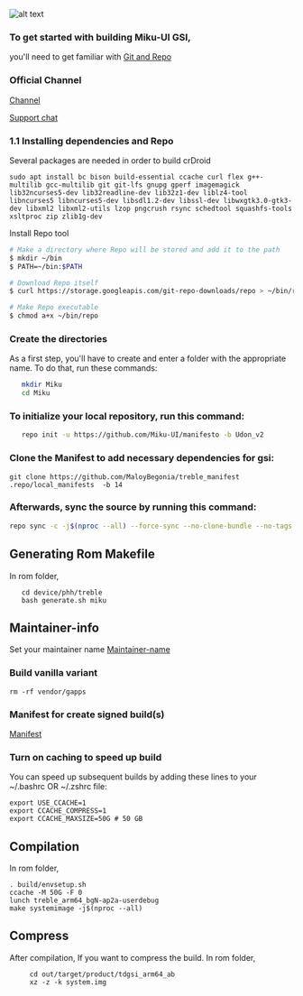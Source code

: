 ![alt text][logo]

[logo]:https://github.com/Miku-UI/manifesto/blob/Udon_v2/img/MikuUI.png "Miku-UI Android"

### To get started with building Miku-UI GSI,
you'll need to get familiar with [Git and Repo](https://source.android.com/source/using-repo.html)

### Official Channel
[Channel](https://t.me/mikutreblebuilds)

[Support chat](https://t.me/mikutreblechat)

### 1.1 Installing dependencies and Repo ###

Several packages are needed in order to build crDroid
```
sudo apt install bc bison build-essential ccache curl flex g++-multilib gcc-multilib git git-lfs gnupg gperf imagemagick lib32ncurses5-dev lib32readline-dev lib32z1-dev liblz4-tool libncurses5 libncurses5-dev libsdl1.2-dev libssl-dev libwxgtk3.0-gtk3-dev libxml2 libxml2-utils lzop pngcrush rsync schedtool squashfs-tools xsltproc zip zlib1g-dev
```

Install Repo tool
```bash
# Make a directory where Repo will be stored and add it to the path
$ mkdir ~/bin
$ PATH=~/bin:$PATH

# Download Repo itself
$ curl https://storage.googleapis.com/git-repo-downloads/repo > ~/bin/repo

# Make Repo executable
$ chmod a+x ~/bin/repo
```

### Create the directories

As a first step, you'll have to create and enter a folder with the appropriate name.
To do that, run these commands:

```bash
   mkdir Miku
   cd Miku
```

### To initialize your local repository, run this command:

```bash
   repo init -u https://github.com/Miku-UI/manifesto -b Udon_v2
```
 

### Clone the Manifest to add necessary dependencies for gsi:
 
    git clone https://github.com/MaloyBegonia/treble_manifest .repo/local_manifests  -b 14
  


### Afterwards, sync the source by running this command:

```bash
repo sync -c -j$(nproc --all) --force-sync --no-clone-bundle --no-tags --optimized-fetch --prune
```

## Generating Rom Makefile

 In rom folder,
 
 ```
    cd device/phh/treble
    bash generate.sh miku
 ```

## Maintainer-info
Set your maintainer name 
[Maintainer-name](https://github.com/MaloyBegonia/device_phh_treble_beta/blob/test/miku.mk#L10)

### Build vanilla variant
```
rm -rf vendor/gapps
```

### Manifest for create signed build(s)
[Manifest](https://github.com/MaloyBegonia/Miku-ui-build-signed-script)

### Turn on caching to speed up build

You can speed up subsequent builds by adding these lines to your ~/.bashrc OR ~/.zshrc file:

```
export USE_CCACHE=1
export CCACHE_COMPRESS=1
export CCACHE_MAXSIZE=50G # 50 GB
``` 

## Compilation 

In rom folder,

 ```
 . build/envsetup.sh
 ccache -M 50G -F 0
 lunch treble_arm64_bgN-ap2a-userdebug 
 make systemimage -j$(nproc --all)
 ```


## Compress

After compilation,
If you want to compress the build.
In rom folder,

   ```
        cd out/target/product/tdgsi_arm64_ab
        xz -z -k system.img 
   ```
